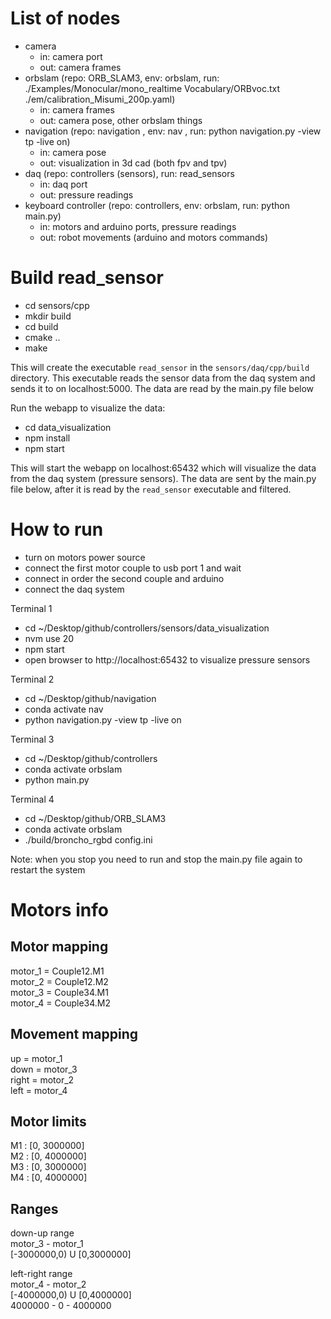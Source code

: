 # List of nodes
- camera
    - in: camera port 
    - out: camera frames
- orbslam (repo: ORB_SLAM3, env: orbslam, run: ./Examples/Monocular/mono_realtime Vocabulary/ORBvoc.txt ./em/calibration_Misumi_200p.yaml)
    - in: camera frames 
    - out: camera pose, other orbslam things
- navigation (repo: navigation , env: nav , run: python navigation.py -view tp -live on)
    - in: camera pose 
    - out: visualization in 3d cad (both fpv and tpv)
- daq (repo: controllers (sensors), run: read_sensors
    - in: daq port 
    - out: pressure readings
- keyboard controller (repo: controllers, env: orbslam, run: python main.py)
    - in: motors and arduino ports, pressure readings 
    - out: robot movements (arduino and motors commands)

# Build read_sensor
- cd sensors/cpp
- mkdir build
- cd build
- cmake ..
- make

This will create the executable `read_sensor` in the `sensors/daq/cpp/build` directory. This executable reads the sensor data from the daq system and sends it to on localhost:5000. The data are read by the main.py file below

Run the webapp to visualize the data:
- cd data_visualization
- npm install
- npm start

This will start the webapp on localhost:65432 which will visualize the data from the daq system (pressure sensors). The data are sent by the main.py file below, after it is read by the `read_sensor` executable and filtered.


# How to run
- turn on motors power source
- connect the first motor couple to usb port 1 and wait
- connect in order the second couple and arduino
- connect the daq system

Terminal 1
- cd ~/Desktop/github/controllers/sensors/data_visualization
- nvm use 20
- npm start
- open browser to http://localhost:65432 to visualize pressure sensors

Terminal 2
- cd ~/Desktop/github/navigation 
- conda activate nav
- python navigation.py -view tp -live on

Terminal 3
- cd ~/Desktop/github/controllers
- conda activate orbslam
- python main.py 

Terminal 4
- cd ~/Desktop/github/ORB_SLAM3
- conda activate orbslam
- ./build/broncho_rgbd config.ini

Note: when you stop you need to run and stop the main.py file again to restart the system

# Motors info
## Motor mapping
motor_1 = Couple12.M1 <br>
motor_2 = Couple12.M2 <br>
motor_3 = Couple34.M1 <br>
motor_4 = Couple34.M2

## Movement mapping
up = motor_1 <br>
down = motor_3 <br>
right = motor_2 <br>
left = motor_4

## Motor limits
M1 : [0, 3000000] <br>
M2 : [0, 4000000] <br>
M3 : [0, 3000000] <br>
M4 : [0, 4000000]

## Ranges
down-up range <br>
motor_3      -   motor_1 <br>
[-3000000,0) U [0,3000000]

left-right range <br>
motor_4      -   motor_2 <br>
[-4000000,0) U [0,4000000] <br>
4000000      - 0 - 4000000


